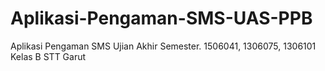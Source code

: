 # Aplikasi-Pengaman-SMS-UAS-PPB
Aplikasi Pengaman SMS Ujian Akhir Semester. 1506041, 1306075, 1306101 Kelas B STT Garut
